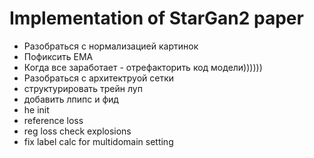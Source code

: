 # Implementation of StarGan2 paper

- Разобраться с нормализацией картинок
- Пофиксить EMA
- Когда все заработает - отрефакторить код модели))))))
- Разобраться с архитектруой сетки
- структурировать трейн луп 
- добавить лпипс и фид
- he init
- reference loss
- reg loss check explosions
- fix label calc for multidomain setting